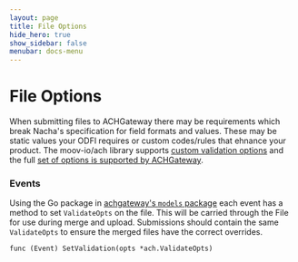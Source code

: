 ```yaml
---
layout: page
title: File Options
hide_hero: true
show_sidebar: false
menubar: docs-menu
---
```


# File Options

When submitting files to ACHGateway there may be requirements which break Nacha's specification for field formats and values. These may be static values your ODFI requires or custom codes/rules that ehnance your product. The moov-io/ach library supports [custom validation options](https://moov-io.github.io/ach/custom-validation/) and the full [set of options is supported by ACHGateway](https://pkg.go.dev/github.com/moov-io/ach?utm_source=godoc#ValidateOpts).

### Events

Using the Go package in [achgateway's `models` package](https://pkg.go.dev/github.com/moov-io/achgateway/pkg/models) each event has a method to set `ValidateOpts` on the file. This will be carried through the File for use during merge and upload. Submissions should contain the same `ValidateOpts` to ensure the merged files have the correct overrides.

`func (Event) SetValidation(opts *ach.ValidateOpts)`
